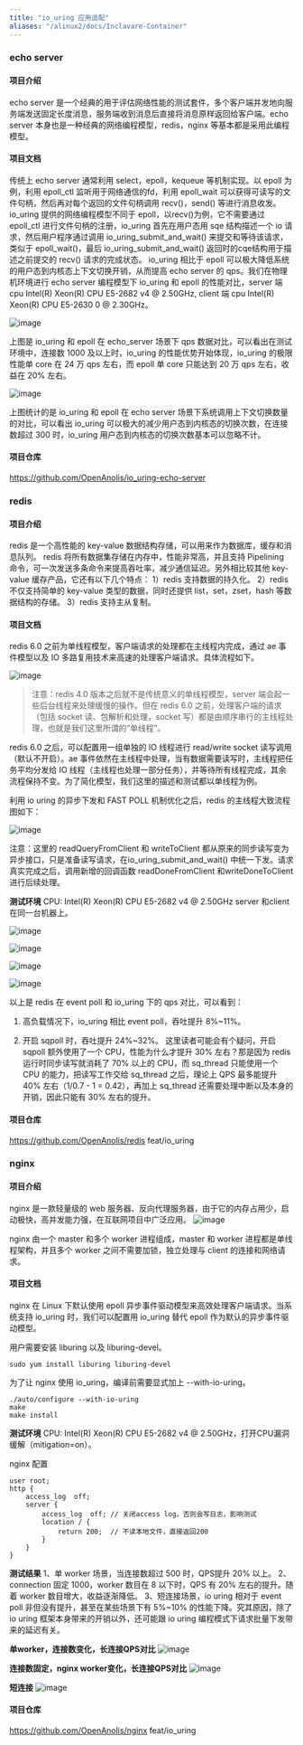 ```yaml
---
title: "io_uring 应用适配"
aliases: "/alinux2/docs/Inclavare-Container"
---
```


### echo server

#### 项目介绍

echo server 是一个经典的用于评估网络性能的测试套件，多个客户端并发地向服务端发送固定长度消息，服务端收到消息后直接将消息原样返回给客户端。echo server 本身也是一种经典的网络编程模型，redis，nginx 等基本都是采用此编程模型。



#### 项目文档

传统上 echo server 通常利用 select，epoll，kequeue 等机制实现。以 epoll 为例，利用 epoll_ctl 监听用于网络通信的fd，利用 epoll_wait 可以获得可读写的文件句柄，然后再对每个返回的文件句柄调用 recv()，send() 等进行消息收发。
io_uring 提供的网络编程模型不同于 epoll，以recv()为例，它不需要通过 epoll_ctl 进行文件句柄的注册，io_uring 首先在用户态用 sqe 结构描述一个 io 请求，然后用户程序通过调用 io_uring_submit_and_wait() 来提交和等待该请求，类似于 epoll_wait()，最后 io_uring_submit_and_wait() 返回时的cqe结构用于描述之前提交的 recv() 请求的完成状态。
io_uring 相比于 epoll 可以极大降低系统的用户态到内核态上下文切换开销，从而提高 echo server 的 qps。我们在物理机环境进行 echo server 编程模型下 io_uring 和 epoll 的性能对比，server 端 cpu Intel(R) Xeon(R) CPU E5-2682 v4 @ 2.50GHz, client 端 cpu Intel(R) Xeon(R) CPU E5-2630 0 @ 2.30GHz。



![image](https://intranetproxy.alipay.com/skylark/lark/0/2020/png/156169/1596510433089-21317043-f058-4cc9-9b33-bdc3b2c2d642.png)



上图是 io_uring 和 epoll 在 echo_server 场景下 qps 数据对比，可以看出在测试环境中，连接数 1000 及以上时，io_uring 的性能优势开始体现，io_uring 的极限性能单 core 在 24 万 qps 左右，而 epoll 单 core 只能达到 20 万 qps 左右，收益在 20% 左右。



![image](https://intranetproxy.alipay.com/skylark/lark/0/2020/png/156169/1596510443168-42725629-8efd-44da-a282-b5c1cafa2ad8.png)



上图统计的是 io_uring 和 epoll 在 echo server 场景下系统调用上下文切换数量的对比，可以看出 io_uring 可以极大的减少用户态到内核态的切换次数，在连接数超过 300 时，io_uring 用户态到内核态的切换次数基本可以忽略不计。



#### 项目仓库

https://github.com/OpenAnolis/io_uring-echo-server



### redis

#### 项目介绍

redis 是一个高性能的 key-value 数据结构存储，可以用来作为数据库，缓存和消息队列。
redis 将所有数据集存储在内存中，性能非常高，并且支持 Pipelining 命令，可一次发送多条命令来提高吞吐率，减少通信延迟。另外相比较其他 key-value 缓存产品，它还有以下几个特点：
1）redis 支持数据的持久化。
2）redis 不仅支持简单的 key-value 类型的数据，同时还提供 list，set，zset，hash 等数据结构的存储。
3）redis 支持主从复制。



#### 项目文档

redis 6.0 之前为单线程模型，客户端请求的处理都在主线程内完成，通过 ae 事件模型以及 IO 多路复用技术来高速的处理客户端请求。具体流程如下。



![image](https://intranetproxy.alipay.com/skylark/lark/0/2020/png/67250/1596702207476-54f95047-7583-4834-941f-9fa72780bf05.png)



> 注意：redis 4.0 版本之后就不是传统意义的单线程模型，server 端会起一些后台线程来处理缓慢的操作。但在 redis 6.0 之前，处理客户端的请求（包括 socket 读、包解析和处理，socket 写）都是由顺序串行的主线程处理，也就是我们这里所谓的“单线程”。



redis 6.0 之后，可以配置用一组单独的 IO 线程进行 read/write socket 读写调用（默认不开启）。ae 事件依然在主线程中处理，当有数据需要读写时，主线程把任务平均分发给 IO 线程（主线程也处理一部分任务），并等待所有线程完成，其余流程保持不变。为了简化模型，我们这里的描述和测试都以单线程为例。



利用 io uring 的异步下发和 FAST POLL 机制优化之后，redis 的主线程大致流程图如下：



![image](https://intranetproxy.alipay.com/skylark/lark/0/2020/png/67250/1596701773214-7092b0b4-9b62-4c85-8004-ef32bbb77f3e.png)



注意：这里的 readQueryFromClient 和 writeToClient 都从原来的同步读写变为异步接口，只是准备读写请求，在io_uring_submit_and_wait() 中统一下发。请求真实完成之后，调用新增的回调函数 readDoneFromClient 和writeDoneToClient 进行后续处理。



**测试环境**
CPU: Intel(R) Xeon(R) CPU E5-2682 v4 @ 2.50GHz
server 和client 在同一台机器上。



![image](https://intranetproxy.alipay.com/skylark/lark/0/2020/png/67250/1596704893158-4ee0ae7f-769c-4421-8aea-fbe5911876b8.png)



![image](https://intranetproxy.alipay.com/skylark/lark/0/2020/png/67250/1596705123048-b764b684-22c0-4f21-9a06-81255ec4cc69.png)



![image](https://intranetproxy.alipay.com/skylark/lark/0/2020/png/67250/1596705268670-41b32112-751d-4781-8fd0-1511fcb965f0.png)



![image](https://intranetproxy.alipay.com/skylark/lark/0/2020/png/67250/1596705279654-55e97555-f080-4a45-9c5f-52d3073755ea.png)



以上是 redis 在 event poll 和 io_uring 下的 qps 对比，可以看到：

1. 高负载情况下，io_uring 相比 event poll，吞吐提升 8%~11%。

1. 开启 sqpoll 时，吞吐提升 24%~32%。
   这里读者可能会有个疑问，开启 sqpoll 额外使用了一个 CPU，性能为什么才提升 30% 左右？那是因为 redis 运行时同步读写就消耗了 70% 以上的 CPU，而 sq_thread 只能使用一个 CPU 的能力，把读写工作交给 sq_thread 之后，理论上 QPS 最多能提升 40% 左右（1/0.7 - 1 = 0.42），再加上 sq_thread 还需要处理中断以及本身的开销，因此只能有 30% 左右的提升。





#### 项目仓库

https://github.com/OpenAnolis/redis feat/io_uring

### nginx

#### 项目介绍

nginx 是一款轻量级的 web 服务器、反向代理服务器，由于它的内存占用少，启动极快，高并发能力强，在互联网项目中广泛应用。
![image](https://intranetproxy.alipay.com/skylark/lark/0/2020/png/67250/1596425950219-706075da-e69f-4262-a5eb-308590d3dfea.png)



nginx 由一个 master 和多个 worker 进程组成，master 和 worker 进程都是单线程架构，并且多个 worker 之间不需要加锁，独立处理与 client 的连接和网络请求。





#### 项目文档

nginx 在 Linux 下默认使用 epoll 异步事件驱动模型来高效处理客户端请求。当系统支持 io_uring 时，我们可以配置用 io_uring 替代 epoll 作为默认的异步事件驱动模型。



用户需要安装 liburing 以及 liburing-devel。

```
sudo yum install liburing liburing-devel
```



为了让 nginx 使用 io_uring，编译前需要显式加上 --with-io-uring。

```
./auto/configure --with-io-uring
make
make install
```



**测试环境**
CPU: Intel(R) Xeon(R) CPU E5-2682 v4 @ 2.50GHz，打开CPU漏洞缓解（mitigation=on）。



nginx 配置

```
user root;
http {
    access_log  off;
    server {
        access_log  off; // 关闭access log，否则会写日志，影响测试
        location / {
            return 200;  // 不读本地文件，直接返回200
        }
    }
}
```



**测试结果**
1、单 worker 场景，当连接数超过 500 时，QPS提升 20% 以上。
2、connection 固定 1000，worker 数目在 8 以下时，QPS 有 20% 左右的提升。随着 worker 数目增大，收益逐渐降低。
3、短连接场景，io uring 相对于 event poll 非但没有提升，甚至在某些场景下有 5%~10% 的性能下降。究其原因，除了 io uring 框架本身带来的开销以外，还可能跟 io uring 编程模式下请求批量下发带来的延迟有关。



**单worker，连接数变化，长连接QPS对比**
![image](https://intranetproxy.alipay.com/skylark/lark/0/2020/png/67250/1596609165276-76447279-eee8-4eb0-ac52-f3b9d85bba1d.png)



**连接数固定，nginx worker变化，长连接QPS对比**
![image](https://intranetproxy.alipay.com/skylark/lark/0/2020/png/67250/1596611657568-59c0b7c6-70c2-406c-90cd-5d521a6f7c2b.png)



**短连接**
![image](https://intranetproxy.alipay.com/skylark/lark/0/2020/png/67250/1596611176527-895679ea-eec8-485f-972e-1000be8be6c8.png)





#### 项目仓库

https://github.com/OpenAnolis/nginx feat/io_uring
